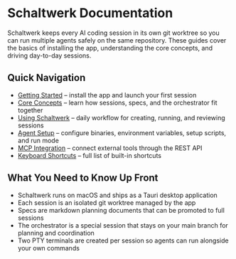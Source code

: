 # Schaltwerk Documentation

Schaltwerk keeps every AI coding session in its own git worktree so you can run multiple agents safely on the same repository. These guides cover the basics of installing the app, understanding the core concepts, and driving day-to-day sessions.

## Quick Navigation
- [Getting Started](./getting-started.md) – install the app and launch your first session
- [Core Concepts](./core-concepts.md) – learn how sessions, specs, and the orchestrator fit together
- [Using Schaltwerk](./using-schaltwerk.md) – daily workflow for creating, running, and reviewing sessions
- [Agent Setup](./agent-setup.md) – configure binaries, environment variables, setup scripts, and run mode
- [MCP Integration](./mcp-integration.md) – connect external tools through the REST API
- [Keyboard Shortcuts](./keyboard-shortcuts.md) – full list of built-in shortcuts

## What You Need to Know Up Front
- Schaltwerk runs on macOS and ships as a Tauri desktop application
- Each session is an isolated git worktree managed by the app
- Specs are markdown planning documents that can be promoted to full sessions
- The orchestrator is a special session that stays on your main branch for planning and coordination
- Two PTY terminals are created per session so agents can run alongside your own commands

